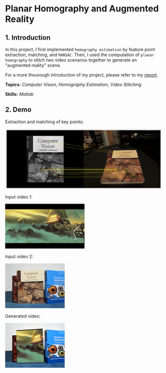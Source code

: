 # Planar Homography and Augmented Reality

## 1. Introduction

In this project, I first implemented `homography estimation` by feature point extraction, matching, and `RANSAC`. Then, I used the computation of `planar homography` to stitch two video scenarios together to generate an "augmented reality" scene.

For a more thourough introduction of my project, please refer to my [report](report.pdf).

**Topics:** _Computer Vision_, _Homography Estimation_, _Video Stitching_

**Skills:** _Matlab_

## 2. Demo

Extraction and matching of key points:

![RANSAC](/demo/RANSAC.png)

Input video 1:

![Input1](/demo/ar_source.gif)

Input video 2:

![Input2](/demo/book.gif)

Generated video:

![Output Video](/demo/ar.gif)
